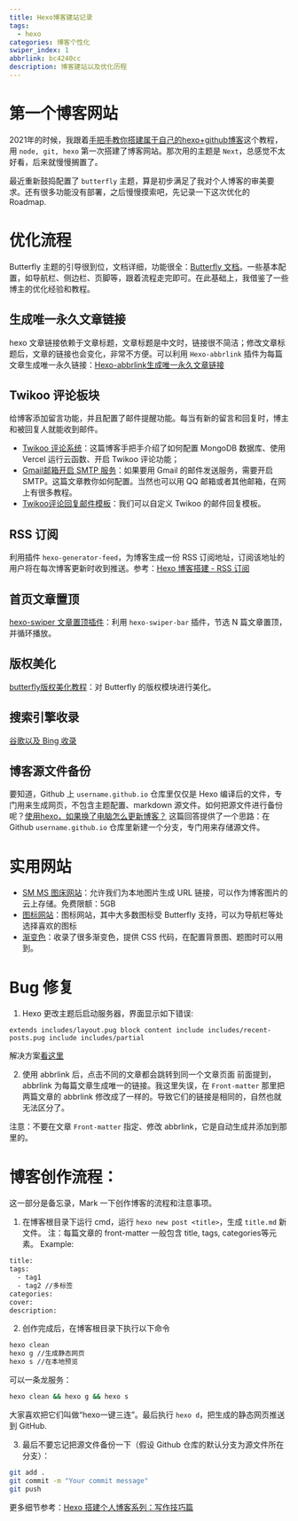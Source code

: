 ```yaml
---
title: Hexo博客建站记录
tags:
  - hexo
categories: 博客个性化
swiper_index: 1
abbrlink: bc4240cc
description: 博客建站以及优化历程
---
```


# 第一个博客网站

2021年的时候，我跟着[手把手教你搭建属于自己的hexo+github博客](https://www.bilibili.com/video/BV1cW411A7Jx)这个教程，用 `node, git, hexo` 第一次搭建了博客网站。那次用的主题是 `Next`，总感觉不太好看，后来就慢慢搁置了。

最近重新鼓捣配置了 `butterfly` 主题，算是初步满足了我对个人博客的审美要求。还有很多功能没有部署，之后慢慢摸索吧，先记录一下这次优化的 Roadmap.

# 优化流程
Butterfly 主题的引导很到位，文档详细，功能很全：[Butterfly 文档](https://butterfly.js.org/posts/21cfbf15/)。一些基本配置，如导航栏、侧边栏、页脚等，跟着流程走完即可。在此基础上，我借鉴了一些博主的优化经验和教程。

## 生成唯一永久文章链接
hexo 文章链接依赖于文章标题，文章标题是中文时，链接很不简洁；修改文章标题后，文章的链接也会变化，非常不方便。可以利用 `Hexo-abbrlink` 插件为每篇文章生成唯一永久链接：[Hexo-abbrlink生成唯一永久文章链接](https://www.jianshu.com/p/c7de2ae59975)

## Twikoo 评论板块
给博客添加留言功能，并且配置了邮件提醒功能。每当有新的留言和回复时，博主和被回复人就能收到邮件。
- [Twikoo 评论系统](https://www.nickxu.top/2022/02/19/Hexo-Butterfly-%E5%BB%BA%E7%AB%99%E6%8C%87%E5%8D%97%EF%BC%88%E5%9B%9B%EF%BC%89Twikoo-%E8%AF%84%E8%AE%BA%E7%B3%BB%E7%BB%9F/)：这篇博客手把手介绍了如何配置 MongoDB 数据库、使用 Vercel 运行云函数、开启 Twikoo 评论功能；
- [Gmail邮箱开启 SMTP 服务](https://west2.cn/2315.html)：如果要用 Gmail 的邮件发送服务，需要开启 SMTP。这篇文章教你如何配置。当然也可以用 QQ 邮箱或者其他邮箱，在网上有很多教程。
- [Twikoo评论回复邮件模板](https://blog.zhheo.com/p/169a1abb.html#%E9%82%AE%E4%BB%B6%E6%A0%B7%E5%BC%8F)：我们可以自定义 Twikoo 的邮件回复模板。

## RSS 订阅
利用插件 `hexo-generator-feed`，为博客生成一份 RSS 订阅地址，订阅该地址的用户将在每次博客更新时收到推送。参考：[Hexo 博客搭建 - RSS 订阅](https://zhangshier.vip/posts/41646/#RSS%E8%AE%A2%E9%98%85)

## 首页文章置顶
[hexo-swiper 文章置顶插件](https://zfe.space/post/hexo-swiper.html)：利用 `hexo-swiper-bar` 插件，节选 N 篇文章置顶，并循环播放。

## 版权美化
[butterfly版权美化教程](https://www.imcharon.com/117/)：对 Butterfly 的版权模块进行美化。

## 搜索引擎收录
[谷歌以及 Bing 收录](https://zhangshier.vip/posts/41646/#%E8%B0%B7%E6%AD%8C%E6%94%B6%E5%BD%95)

## 博客源文件备份
要知道，Github 上 `username.github.io` 仓库里仅仅是 Hexo 编译后的文件，专门用来生成网页，不包含主题配置、markdown 源文件。如何把源文件进行备份呢？[使用hexo，如果换了电脑怎么更新博客？](https://www.zhihu.com/question/21193762/answer/489124966) 这篇回答提供了一个思路：在 Github `username.github.io` 仓库里新建一个分支，专门用来存储源文件。

# 实用网站
- [SM MS 图床网站](https://sm.ms/)：允许我们为本地图片生成 URL 链接，可以作为博客图片的云上存储。免费限额：5GB
- [图标网站](https://fontawesome.com/icons?)：图标网站，其中大多数图标受 Butterfly 支持，可以为导航栏等处选择喜欢的图标
- [渐变色](https://webgradients.com/)：收录了很多渐变色，提供 CSS 代码，在配置背景图、题图时可以用到。

# Bug 修复
1. Hexo 更改主题后启动服务器，界面显示如下错误:
``` 
extends includes/layout.pug block content include includes/recent-posts.pug include includes/partial
```
解决方案[看这里](https://blog.csdn.net/weixin_44318830/article/details/104884936)

2. 使用 abbrlink 后，点击不同的文章都会跳转到同一个文章页面
前面提到，abbrlink 为每篇文章生成唯一的链接。我这里失误，在 `Front-matter` 那里把两篇文章的 abbrlink 修改成了一样的。导致它们的链接是相同的，自然也就无法区分了。

注意：不要在文章 `Front-matter` 指定、修改 abbrlink，它是自动生成并添加到那里的。

# 博客创作流程：
这一部分是备忘录，Mark 一下创作博客的流程和注意事项。

1. 在博客根目录下运行 cmd，运行 `hexo new post <title>`，生成 `title.md` 新文件。
注：每篇文章的 front-matter 一般包含 title, tags, categories等元素。
Example:
```bash
title: 
tags:
  - tag1
  - tag2 //多标签
categories: 
cover: 
description: 
```

2. 创作完成后，在博客根目录下执行以下命令
```bash
hexo clean 
hexo g //生成静态网页
hexo s //在本地预览
```
可以一条龙服务：
```bash
hexo clean && hexo g && hexo s
```
大家喜欢把它们叫做“hexo一键三连”。最后执行 `hexo d`，把生成的静态网页推送到 GitHub.


3. 最后不要忘记把源文件备份一下（假设 Github 仓库的默认分支为源文件所在分支）：
```bash
git add .
git commit -m "Your commit message"
git push
```

更多细节参考：[Hexo 搭建个人博客系列：写作技巧篇](http://yearito.cn/posts/hexo-writing-skills.html)